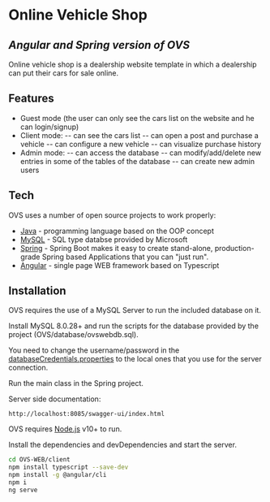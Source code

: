 # Online Vehicle Shop
## _Angular_ _and_ _Spring_ _version of OVS_

Online vehicle shop is a dealership website template in which a dealership can put their cars for sale online.

## Features

- Guest mode (the user can only see the cars list on the website and he can login/signup)
- Client mode: 
-- can see the cars list 
-- can open a post and purchase a vehicle 
-- can configure a new vehicle
-- can visualize purchase history
- Admin mode: 
-- can access the database 
-- can modify/add/delete new entries in some of the tables of the database 
-- can create new admin users


## Tech

OVS uses a number of open source projects to work properly:

- [Java](https://www.java.com/en/) - programming language based on the OOP concept 
- [MySQL](https://www.mysql.com/downloads/) - SQL type databse provided by Microsoft
- [Spring](https://spring.io/projects/spring-boot) - Spring Boot makes it easy to create stand-alone, production-grade Spring based Applications that you can "just run".
- [Angular](https://angular.io/) - single page WEB framework based on Typescript




## Installation

OVS requires the use of a MySQL Server to run the included database on it.

Install MySQL 8.0.28+ and run the scripts for the database provided by the project (OVS/database/ovswebdb.sql).

You need to change the username/password in the [databaseCredentials.properties](https://github.com/humansinlearning/OVS-WEB/blob/main/server/src/main/resources/application.properties) to the local ones that you use for the server connection.

Run the main class in the Spring project.

Server side documentation:
```
http://localhost:8085/swagger-ui/index.html
```

OVS requires [Node.js](https://nodejs.org/) v10+ to run.

Install the dependencies and devDependencies and start the server.

```sh
cd OVS-WEB/client
npm install typescript --save-dev
npm install -g @angular/cli
npm i
ng serve
```
